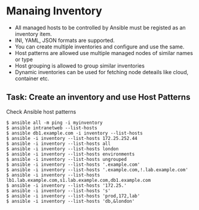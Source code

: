 # Manaing Inventory

- All managed hosts to be controlled by Ansible must be registed as an inventory item.
- INI, YAML, JSON formats are supported.
- You can create multiple inventories and configure and use the same.
- Host patterns are allowed use multiple managed nodes of similar names or type
- Host grouping is allowed to group similar inventories
- Dynamic inventories can be used for fetching node deteails like cloud, container etc.

## Task: Create an inventory and use Host Patterns

Check Ansible host patterns

```shell
$ ansible all -m ping -i myinventory
$ ansible intranetweb --list-hosts
$ ansible db1.example.com -i inventory --list-hosts
$ ansible -i inventory --list-hosts 172.25.252.44
$ ansible -i inventory --list-hosts all
$ ansible -i inventory --list-hosts london
$ ansible -i inventory --list-hosts environments
$ ansible -i inventory --list-hosts ungrouped
$ ansible -i inventory --list-hosts '.example.com' 
$ ansible -i inventory --list-hosts '.example.com,!.lab.example.com' 
$ ansible -i inventory --list-hosts lb1.lab.example.com,s1.lab.example.com,db1.example.com 
$ ansible -i inventory --list-hosts '172.25.'
$ ansible -i inventory --list-hosts 's' 
$ ansible -i inventory --list-hosts 'prod,172,lab'
$ ansible -i inventory --list-hosts 'db,&london'
```